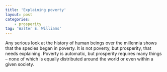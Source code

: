 ```yaml
---
title: 'Explaining poverty'
layout: post
categories:
    - prosperity
tag: 'Walter E. Williams'
---
```


Any serious look at the history of human beings over the millennia shows that the species began in poverty. It is not poverty, but prosperity, that needs explaining. Poverty is automatic, but prosperity requires many things – none of which is equally distributed around the world or even within a given society.